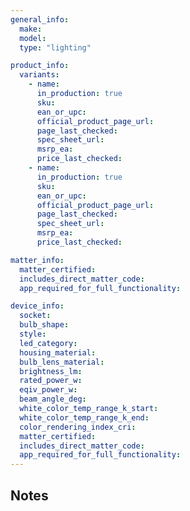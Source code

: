 ```yaml
---
general_info:
  make: 
  model: 
  type: "lighting"

product_info: 
  variants:
    - name:
      in_production: true
      sku:
      ean_or_upc: 
      official_product_page_url: 
      page_last_checked: 
      spec_sheet_url:
      msrp_ea: 
      price_last_checked: 
    - name:
      in_production: true
      sku:
      ean_or_upc: 
      official_product_page_url: 
      page_last_checked: 
      spec_sheet_url:
      msrp_ea: 
      price_last_checked: 

matter_info:
  matter_certified: 
  includes_direct_matter_code: 
  app_required_for_full_functionality: 

device_info:
  socket: 
  bulb_shape: 
  style: 
  led_category: 
  housing_material: 
  bulb_lens_material: 
  brightness_lm: 
  rated_power_w: 
  eqiv_power_w: 
  beam_angle_deg: 
  white_color_temp_range_k_start: 
  white_color_temp_range_k_end: 
  color_rendering_index_cri: 
  matter_certified: 
  includes_direct_matter_code: 
  app_required_for_full_functionality: 
---
```


## Notes
